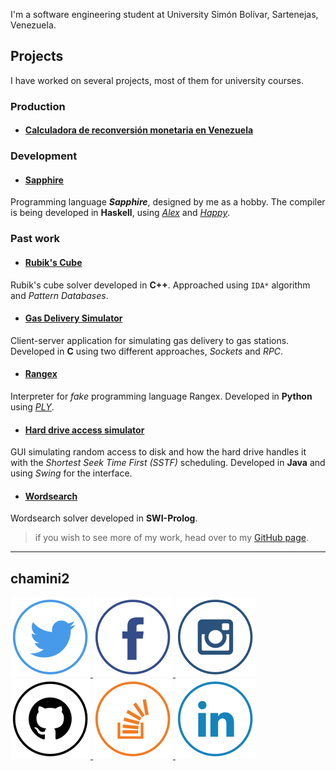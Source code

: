 I'm a software engineering student at University Simón Bolívar, Sartenejas, Venezuela.

## Projects

I have worked on several projects, most of them for university courses.

### Production

* #### [Calculadora de reconversión monetaria en Venezuela](/calculadora-reconversion-monetaria)

### Development

* #### [Sapphire](https://github.com/chamini2/sapphire)
Programming language ***Sapphire***, designed by me as a hobby.
The compiler is being developed in **Haskell**, using *[Alex](https://github.com/simonmar/alex)* and *[Happy](https://github.com/simonmar/happy)*.

### Past work

* #### [Rubik's Cube](https://github.com/chamini2/rubiks_cube)
Rubik's cube solver developed in **C++**.
Approached using `IDA*` algorithm and *Pattern Databases*.

* #### [Gas Delivery Simulator](https://github.com/chamini2/gas_delivery_simulator)
Client-server application for simulating gas delivery to gas stations.
Developed in **C** using two different approaches, *Sockets* and *RPC*.

* #### [Rangex](https://gtihub.com/chamini2/rangex)
Interpreter for *fake* programming language Rangex.
Developed in **Python** using *[PLY](http://www.dabeaz.com/ply/)*.

* #### [Hard drive access simulator](https://github.com/chamini2/disk_simulator)
GUI simulating random access to disk and how the hard drive handles it with the *Shortest Seek Time First (SSTF)* scheduling. Developed in **Java** and using *Swing* for the interface.

* #### [Wordsearch](https://github.com/chamini2/wordsearch)
Wordsearch solver developed in **SWI-Prolog**.

> if you wish to see more of my work, head over to my [GitHub page](https://github.com/chamini2).

***

## chamini2

<p>
    <a class="social" href="http://twitter.com/chamini2" alt="Twitter">
        <img src="/img/twitter-128.png">
    </a>
    <a class="social" href="http://facebook.com/chamini2" alt="Facebook">
        <img src="/img/facebook-128.png">
    </a>
    <a class="social" href="http://instagram.com/chamini2" alt="Instagram">
        <img src="/img/instagram-128.png">
    </a>
    <a class="social" href="http://github.com/chamini2" alt="GitHub">
        <img src="/img/github-128.png">
    </a>
    <a class="social" href="http://stackoverflow.com/users/1276441/chamini2" alt="Stack Overflow">
        <img src="/img/stackoverflow-128.png">
    </a>
    <a class="social" href="https://www.linkedin.com/in/chamini2" alt="LinkedIn">
        <img src="/img/linkedin-128.png">
    </a>
</p>
